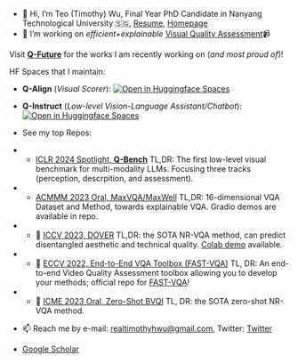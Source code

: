 - 👋 Hi, I’m Teo (Timothy) Wu, Final Year PhD Candidate in Nanyang Technological University 🇸🇬, [Resume](https://github.com/teowu/teowu/blob/master/2024resume.pdf), [Homepage](https://teowu.github.io)
- 🌱 I’m working on *efficient+explainable* [Visual Quality Assessment](https://github.com/VQAssessment)📹

Visit [**Q-Future**](https://github.com/Q-Future) for the works I am recently working on (*and most proud of*)!

HF Spaces that I maintain:

- **Q-Align** (*Visual Scorer*): <a href="https://huggingface.co/spaces/teowu/OneScorer"><img src="https://huggingface.co/datasets/huggingface/badges/raw/main/open-in-hf-spaces-sm-dark.svg" alt="Open in Huggingface Spaces"></a>
- **Q-Instruct** (*Low-level Vision-Language Assistant/Chatbot*): <a href="https://huggingface.co/spaces/teowu/Q-Instruct-v1"><img src="https://huggingface.co/datasets/huggingface/badges/raw/main/open-in-hf-spaces-sm-dark.svg" alt="Open in Huggingface Spaces"></a>


- See my top Repos:
- - [ICLR 2024 Spotlight, **Q-Bench**](https://github.com/Q-Future/Q-Bench) TL,DR: The first low-level visual benchmark for multi-modality LLMs. Focusing three tracks (perception, descrpition, and assessment).
- - [ACMMM 2023 Oral, MaxVQA/MaxWell](https://github.com/VQAssessment/MaxVQA) TL,DR: 16-dimensional VQA Dataset and Method, towards explainable VQA. Gradio demos are available in repo.
- - 🥇 [ICCV 2023, DOVER](https://github.com/VQAssessment/DOVER) TL,DR: the SOTA NR-VQA method, can predict disentangled aesthetic and technical quality. [Colab demo](https://colab.research.google.com/github/taskswithcode/DOVER/blob/master/TWCDOVER.ipynb) available.
- - 🧰 [ECCV 2022, End-to-End VQA Toolbox (FAST-VQA)](https://github.com/VQAssessment/FAST-VQA-and-FasterVQA) TL, DR: An end-to-end Video Quality Assessment toolbox allowing you to develop your methods; official repo for [FAST-VQA](https://www.ecva.net/papers/eccv_2022/papers_ECCV/papers/136660528.pdf)!
- - 🥇 [ICME 2023 Oral, Zero-Shot BVQI](https://github.com/VQAssessment/BVQI) TL, DR: the SOTA zero-shot NR-VQA method.
- 📫 Reach me by e-mail: realtimothyhwu@gmail.com, Twitter: [Twitter](https://twitter.com/HaoningTimothy)
- [Google Scholar](https://scholar.google.com.hk/citations?user=wth-VbMAAAAJ&hl=en-US)


<!---
teowu/teowu is a ✨ special ✨ repository because its `README.md` (this file) appears on your GitHub profile.
You can click the Preview link to take a look at your changes.
--->
